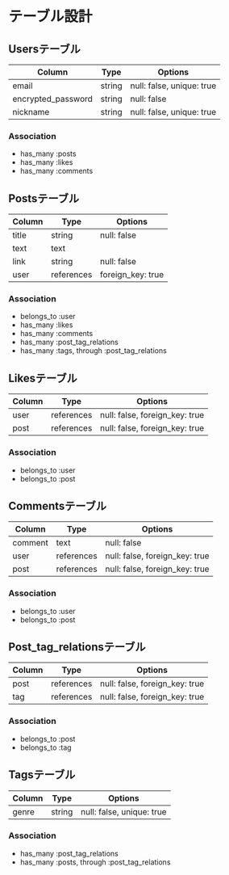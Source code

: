 # テーブル設計

## Usersテーブル

| Column             | Type   | Options                   |
| ------------------ | ------ | ------------------------- |
| email              | string | null: false, unique: true |
| encrypted_password | string | null: false               |
| nickname           | string | null: false, unique: true |

### Association

- has_many :posts
- has_many :likes
- has_many :comments

## Postsテーブル

| Column   | Type       | Options           |
| -------- | ---------- | ----------------- |
| title    | string     | null: false       |
| text     | text       |                   |
| link     | string     | null: false       |
| user     | references | foreign_key: true |

### Association

- belongs_to :user
- has_many :likes
- has_many :comments
- has_many :post_tag_relations
- has_many :tags, through :post_tag_relations

## Likesテーブル

| Column | Type       | Options                        |
| ------ | ---------- | ------------------------------ |
| user   | references | null: false, foreign_key: true |
| post   | references | null: false, foreign_key: true |

### Association

- belongs_to :user
- belongs_to :post

## Commentsテーブル

| Column  | Type       | Options                        |
| ------- | ---------- | ------------------------------ |
| comment | text       | null: false                    |
| user    | references | null: false, foreign_key: true |
| post    | references | null: false, foreign_key: true |

### Association

- belongs_to :user
- belongs_to :post

## Post_tag_relationsテーブル

| Column | Type       | Options                        |
| ------ | ---------- | ------------------------------ |
| post   | references | null: false, foreign_key: true |
| tag    | references | null: false, foreign_key: true |

### Association

- belongs_to :post
- belongs_to :tag

## Tagsテーブル

| Column | Type   | Options                   |
| ------ | ------ | ------------------------- |
| genre  | string | null: false, unique: true |

### Association

- has_many :post_tag_relations
- has_many :posts, through :post_tag_relations